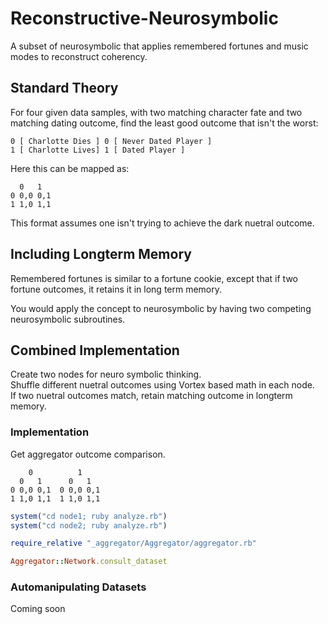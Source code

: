 # Reconstructive-Neurosymbolic
A subset of neurosymbolic that applies remembered fortunes and music modes to reconstruct coherency.

## Standard Theory
For four given data samples, with two matching character fate and two matching dating outcome, find the least good outcome that isn't the worst:

~~~
0 [ Charlotte Dies ] 0 [ Never Dated Player ]
1 [ Charlotte Lives] 1 [ Dated Player ]
~~~

Here this can be mapped as:

~~~
  0   1
0 0,0 0,1
1 1,0 1,1
~~~

This format assumes one isn't trying to achieve the dark nuetral outcome.

## Including Longterm Memory
Remembered fortunes is similar to a fortune cookie, except that if two fortune outcomes, it retains it in long term memory.

You would apply the concept to neurosymbolic by having two competing neurosymbolic subroutines.

## Combined Implementation
Create two nodes for neuro symbolic thinking.<br />
Shuffle different nuetral outcomes using Vortex based math in each node.<br />
If two nuetral outcomes match, retain matching outcome in longterm memory.<br />

### Implementation
Get aggregator outcome comparison.

~~~
    0          1
  0   1      0   1
0 0,0 0,1  0 0,0 0,1
1 1,0 1,1  1 1,0 1,1
~~~

~~~ruby
system("cd node1; ruby analyze.rb")
system("cd node2; ruby analyze.rb")

require_relative "_aggregator/Aggregator/aggregator.rb"

Aggregator::Network.consult_dataset
~~~

### Automanipulating Datasets
Coming soon
